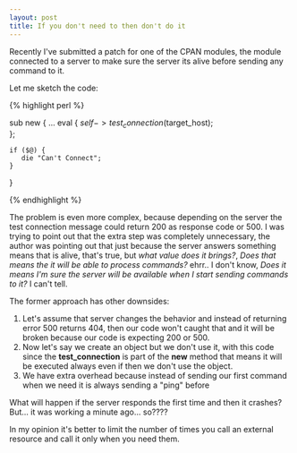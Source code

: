 ```yaml
---
layout: post
title: If you don't need to then don't do it
---
```


Recently I've submitted a patch for one of the CPAN modules, the module connected to a server to make sure the server its alive before sending any command to it.

Let me sketch the code:

{% highlight perl %}

sub new {
    ...
    eval {
         $self->test_connection($target_host);         
    };

    if ($@) {
       die "Can't Connect";
    }
}

{% endhighlight %} 

The problem is even more complex, because depending on the server the test connection message could return 200 as response code or 500. I was trying to point out that the extra step was completely unnecessary, the author was pointing out that just because the server answers something means that is alive, that's true, but *what value does it brings?*, *Does that means the it will be able to process commands?* ehrr.. I don't know, *Does it means I'm sure the server will be available when I start sending commands to it?* I can't tell.

The former approach has other downsides: 

 1. Let's assume that server changes the behavior and instead of returning error 500 returns 404, then our code won't caught that and it will be broken because our code is expecting 200 or 500.
 2. Now let's say we create an object but we don't use it, with this code since the **test_connection** is part of the **new** method that means it will be executed always even if then we don't use the object.
 3. We have extra overhead because instead of sending our first command when we need it is always sending a "ping" before

What will happen if the server responds the first time and then it crashes? But... it was working a minute ago... so????

In my opinion it's better to limit the number of times you call an external resource and call it only when you need them.

